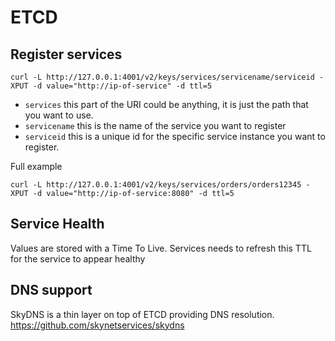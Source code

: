 # ETCD

## Register services

```
curl -L http://127.0.0.1:4001/v2/keys/services/servicename/serviceid -XPUT -d value="http://ip-of-service" -d ttl=5
```

* `services` this part of the URI could be anything, it is just the path that you want to use.
* `servicename` this is the name of the service you want to register
* `serviceid` this is a unique id for the specific service instance you want to register.

Full example

```
curl -L http://127.0.0.1:4001/v2/keys/services/orders/orders12345 -XPUT -d value="http://ip-of-service:8080" -d ttl=5
```

## Service Health

Values are stored with a Time To Live.
Services needs to refresh this TTL for the service to appear healthy

## DNS support

SkyDNS is a thin layer on top of ETCD providing DNS resolution.
https://github.com/skynetservices/skydns
